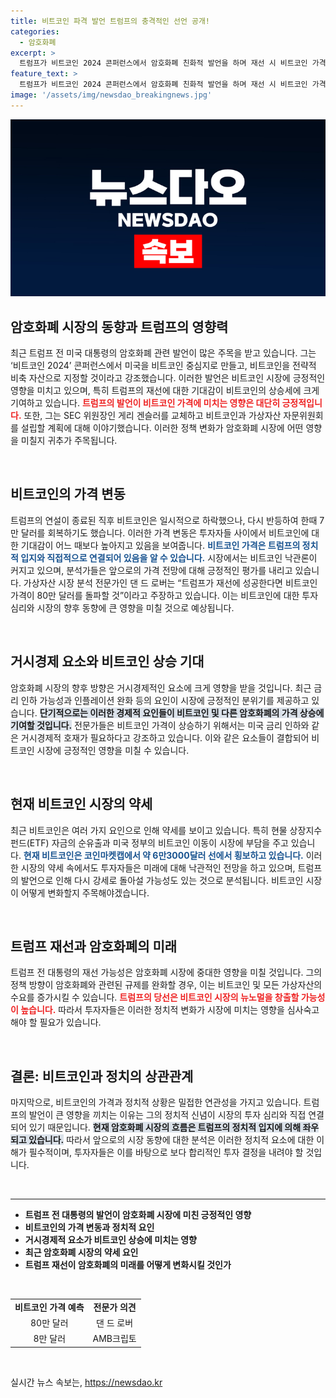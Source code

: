 ```yaml
---
title: 비트코인 파격 발언 트럼프의 충격적인 선언 공개!
categories:
  - 암호화폐
excerpt: >
  트럼프가 비트코인 2024 콘퍼런스에서 암호화폐 친화적 발언을 하며 재선 시 비트코인 가격 상승 기대감을 증대시켰습니다. 전문가들은 트럼프 당선 시 비트코인이 80만달러에 도달할 것이라는 전망을 내놓고 있습니다. 이 기회를 놓치지 마세요!
feature_text: >
  트럼프가 비트코인 2024 콘퍼런스에서 암호화폐 친화적 발언을 하며 재선 시 비트코인 가격 상승 기대감을 증대시켰습니다. 전문가들은 트럼프 당선 시 비트코인이 80만달러에 도달할 것이라는 전망을 내놓고 있습니다. 이 기회를 놓치지 마세요!
image: '/assets/img/newsdao_breakingnews.jpg'
---
```


<p><img src="/assets/img/newsdao_breakingnews.jpg" alt="cryptoinkorea 속보" /></p>

<h2 data-ke-size="size26">암호화폐 시장의 동향과 트럼프의 영향력</h2>

<p data-ke-size="size16">최근 트럼프 전 미국 대통령의 암호화폐 관련 발언이 많은 주목을 받고 있습니다. 그는 ‘비트코인 2024’ 콘퍼런스에서 미국을 비트코인 중심지로 만들고, 비트코인을 전략적 비축 자산으로 지정할 것이라고 강조했습니다. 이러한 발언은 비트코인 시장에 긍정적인 영향을 미치고 있으며, 특히 트럼프의 재선에 대한 기대감이 비트코인의 상승세에 크게 기여하고 있습니다. <b><span style="color: #ee2323;">트럼프의 발언이 비트코인 가격에 미치는 영향은 대단히 긍정적입니다.</span></b> 또한, 그는 SEC 위원장인 게리 겐슬러를 교체하고 비트코인과 가상자산 자문위원회를 설립할 계획에 대해 이야기했습니다. 이러한 정책 변화가 암호화폐 시장에 어떤 영향을 미칠지 귀추가 주목됩니다.</p>

<p data-ke-size="size16">&nbsp;</p>

<h2 data-ke-size="size26">비트코인의 가격 변동</h2>

<p data-ke-size="size16">트럼프의 연설이 종료된 직후 비트코인은 일시적으로 하락했으나, 다시 반등하여 한때 7만 달러를 회복하기도 했습니다. 이러한 가격 변동은 투자자들 사이에서 비트코인에 대한 기대감이 어느 때보다 높아지고 있음을 보여줍니다. <b><span style="color: #1a5490;">비트코인 가격은 트럼프의 정치적 입지와 직접적으로 연결되어 있음을 알 수 있습니다.</span></b> 시장에서는 비트코인 낙관론이 커지고 있으며, 분석가들은 앞으로의 가격 전망에 대해 긍정적인 평가를 내리고 있습니다. 가상자산 시장 분석 전문가인 댄 드 로버는 “트럼프가 재선에 성공한다면 비트코인 가격이 80만 달러를 돌파할 것”이라고 주장하고 있습니다. 이는 비트코인에 대한 투자 심리와 시장의 향후 동향에 큰 영향을 미칠 것으로 예상됩니다.</p>

<p data-ke-size="size16">&nbsp;</p>

<h2 data-ke-size="size26">거시경제 요소와 비트코인 상승 기대</h2>

<p data-ke-size="size16">암호화폐 시장의 향후 방향은 거시경제적인 요소에 크게 영향을 받을 것입니다. 최근 금리 인하 가능성과 인플레이션 완화 등의 요인이 시장에 긍정적인 분위기를 제공하고 있습니다. <b><span style="background-color: #21538527;">단기적으로는 이러한 경제적 요인들이 비트코인 및 다른 암호화폐의 가격 상승에 기여할 것입니다.</span></b> 전문가들은 비트코인 가격이 상승하기 위해서는 미국 금리 인하와 같은 거시경제적 호재가 필요하다고 강조하고 있습니다. 이와 같은 요소들이 결합되어 비트코인 시장에 긍정적인 영향을 미칠 수 있습니다.</p>

<p data-ke-size="size16">&nbsp;</p>

<h2 data-ke-size="size26">현재 비트코인 시장의 약세</h2>

<p data-ke-size="size16">최근 비트코인은 여러 가지 요인으로 인해 약세를 보이고 있습니다. 특히 현물 상장지수펀드(ETF) 자금의 순유출과 미국 정부의 비트코인 이동이 시장에 부담을 주고 있습니다. <b><span style="color: #1a5490;">현재 비트코인은 코인마켓캡에서 약 6만3000달러 선에서 횡보하고 있습니다.</span></b> 이러한 시장의 약세 속에서도 투자자들은 미래에 대해 낙관적인 전망을 하고 있으며, 트럼프의 발언으로 인해 다시 강세로 돌아설 가능성도 있는 것으로 분석됩니다. 비트코인 시장이 어떻게 변화할지 주목해야겠습니다.</p>

<p data-ke-size="size16">&nbsp;</p>

<h2 data-ke-size="size26">트럼프 재선과 암호화폐의 미래</h2>

<p data-ke-size="size16">트럼프 전 대통령의 재선 가능성은 암호화폐 시장에 중대한 영향을 미칠 것입니다. 그의 정책 방향이 암호화폐와 관련된 규제를 완화할 경우, 이는 비트코인 및 모든 가상자산의 수요를 증가시킬 수 있습니다. <b><span style="color: #ee2323;">트럼프의 당선은 비트코인 시장의 뉴노멀을 창출할 가능성이 높습니다.</span></b> 따라서 투자자들은 이러한 정치적 변화가 시장에 미치는 영향을 심사숙고해야 할 필요가 있습니다.</p>

<p data-ke-size="size16">&nbsp;</p>

<h2 data-ke-size="size26">결론: 비트코인과 정치의 상관관계</h2>

<p data-ke-size="size16">마지막으로, 비트코인의 가격과 정치적 상황은 밀접한 연관성을 가지고 있습니다. 트럼프의 발언이 큰 영향을 끼치는 이유는 그의 정치적 신념이 시장의 투자 심리와 직접 연결되어 있기 때문입니다. <b><span style="background-color: #21538527;">현재 암호화폐 시장의 흐름은 트럼프의 정치적 입지에 의해 좌우되고 있습니다.</span></b> 따라서 앞으로의 시장 동향에 대한 분석은 이러한 정치적 요소에 대한 이해가 필수적이며, 투자자들은 이를 바탕으로 보다 합리적인 투자 결정을 내려야 할 것입니다.</p>

<p data-ke-size="size16">&nbsp;</p>

<hr />

<ul>
    <li><b>트럼프 전 대통령의 발언이 암호화폐 시장에 미친 긍정적인 영향</b></li>
    <li><b>비트코인의 가격 변동과 정치적 요인</b></li>
    <li><b>거시경제적 요소가 비트코인 상승에 미치는 영향</b></li>
    <li><b>최근 암호화폐 시장의 약세 요인</b></li>
    <li><b>트럼프 재선이 암호화폐의 미래를 어떻게 변화시킬 것인가</b></li>
</ul>

<p data-ke-size="size16">&nbsp;</p>

<table>
    <tr>
        <td style="text-align: center; height: 17px;"><b>비트코인 가격 예측</b></td>
        <td style="text-align: center; height: 17px;"><b>전문가 의견</b></td>
    </tr>
    <tr>
        <td style="text-align: center; height: 17px;">80만 달러</td>
        <td style="text-align: center; height: 17px;">댄 드 로버</td>
    </tr>
    <tr>
        <td style="text-align: center; height: 17px;">8만 달러</td>
        <td style="text-align: center; height: 17px;">AMB크립토</td>
    </tr>
</table>

<p data-ke-size="size16">&nbsp;</p>
실시간 뉴스 속보는, <a href="https://newsdao.kr" rel="dofollow">https://newsdao.kr</a>


